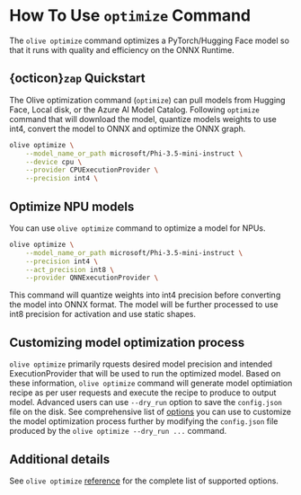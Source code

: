 # How To Use `optimize` Command

The `olive optimize` command optimizes a PyTorch/Hugging Face model so that it runs with quality and efficiency on the ONNX Runtime.

## {octicon}`zap` Quickstart

The Olive optimization command (`optimize`) can pull models from Hugging Face, Local disk, or the Azure AI Model Catalog. Following `optimize` command that will download the model, quantize models weights to use int4, convert the model to ONNX and optimize the ONNX graph. 

```bash
olive optimize \
    --model_name_or_path microsoft/Phi-3.5-mini-instruct \
    --device cpu \
    --provider CPUExecutionProvider \
    --precision int4 \
```

## Optimize NPU models

You can use `olive optimize` command to optimize a model for NPUs.

```bash
olive optimize \
    --model_name_or_path microsoft/Phi-3.5-mini-instruct \
    --precision int4 \
    --act_precision int8 \
    --provider QNNExecutionProvider \
```

This command will quantize weights into int4 precision before converting the model into ONNX format. The model will be further processed to use int8 precision for activation and use static shapes.

## Customizing model optimization process

`olive optimize` primarily rquests desired model precision and intended ExecutionProvider that will be used to run the optimized model. Based on these information, `olive optimize` command will generate model optimiation recipe as per user requests and execute the recipe to produce to output model. Advanced users can use `--dry_run` option to save the `config.json` file on the disk. See comprehensive list of [options](../reference/options.html) you can use to customize the model optimization process further by modifying the `config.json` file produced by the `olive optimize --dry_run ...` command.

## Additional details

See `olive optimize` [reference](../reference/python_api.md#optimize) for the complete list of supported options.
